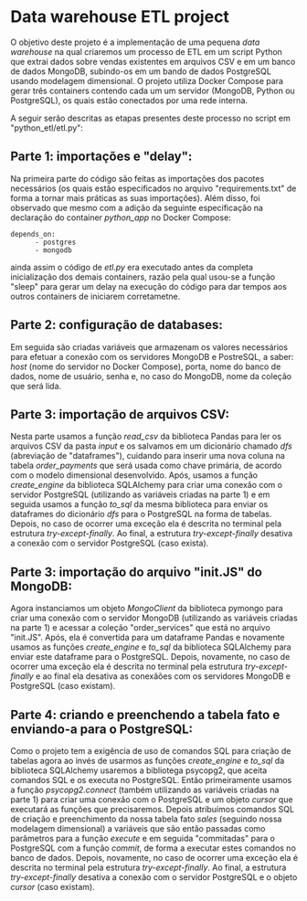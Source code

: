 # Data warehouse ETL project

O objetivo deste projeto é a implementação de uma pequena _data warehouse_ na qual criaremos um processo de ETL em um script Python que extrai dados sobre vendas existentes em arquivos CSV e em um banco de dados MongoDB, subindo-os em um bando de dados PostgreSQL usando modelagem dimensional.
O projeto utiliza Docker Compose para gerar três containers contendo cada um um servidor (MongoDB, Python ou PostgreSQL), os quais estão conectados por uma rede interna.

A seguir serão descritas as etapas presentes deste processo no script em "python_etl/etl.py":

## Parte 1: importações e "delay":
Na primeira parte do código são feitas as importações dos pacotes necessários (os quais estão especificados no arquivo "requirements.txt" de forma a tornar mais práticas as suas importações).
Além disso, foi observado que mesmo com a adição da seguinte especificação na declaração do container _python_app_ no Docker Compose:
```
depends_on:
      - postgres
      - mongodb
```
ainda assim o código de _etl.py_ era executado antes da completa inicialização dos demais containers, razão pela qual usou-se a função "sleep" para gerar um delay na execução do código para dar tempos aos outros containers de iniciarem corretametne.

## Parte 2: configuração de databases:
Em seguida são criadas variáveis que armazenam os valores necessários para efetuar a conexão com os servidores MongoDB e PostreSQL, a saber: _host_ (nome do servidor no Docker Compose), porta, nome do banco de dados, nome de usuário, senha e, no caso do MongoDB, nome da coleção que será lida.

## Parte 3: importação de arquivos CSV:
Nesta parte usamos a função _read_csv_ da biblioteca Pandas para ler os arquivos CSV da pasta _input_ e os salvamos em um dicionário chamado _dfs_ (abreviação de "dataframes"), cuidando para inserir uma nova coluna na tabela _order_payments_ que será usada como chave primária, de acordo com o modelo dimensional desenvolvido.
Após, usamos a função _create_engine_ da biblioteca SQLAlchemy para criar uma conexão com o servidor PostgreSQL (utilizando as variáveis criadas na parte 1) e em seguida usamos a função _to_sql_ da mesma biblioteca para enviar os dataframes do dicionário _dfs_ para o PostgreSQL na forma de tabelas.
Depois, no caso de ocorrer uma exceção ela é descrita no terminal pela  estrutura _try-except-finally_.
Ao final, a estrutura _try-except-finally_ desativa a conexão com o servidor PostgreSQL (caso exista).

## Parte 3: importação do arquivo "init.JS" do MongoDB:
Agora instanciamos um objeto _MongoClient_ da biblioteca pymongo para criar uma conexão com o servidor MongoDB (utilizando as variáveis criadas na parte 1) e acessar a coleção "order_services" que está no arquivo "init.JS". Após, ela é convertida para um dataframe Pandas e novamente usamos as funções _create_engine_ e _to_sql_ da biblioteca SQLAlchemy para enviar este dataframe para o PostgreSQL.
Depois, novamente, no caso de ocorrer uma exceção ela é descrita no terminal pela  estrutura _try-except-finally_ e ao final ela desativa as conexãões com os servidores MongoDB e PostgreSQL (caso existam).

## Parte 4: criando e preenchendo a tabela fato e enviando-a para o PostgreSQL:
Como o projeto tem a exigência de uso de comandos SQL para criação de tabelas agora ao invés de usarmos as funções _create_engine_ e _to_sql_ da biblioteca SQLAlchemy usaremos a bibliotega psycopg2, que aceita comandos SQL e os executa no PostgreSQL. Então primeiramente usamos a função _psycopg2.connect_ (também utilizando as variáveis criadas na parte 1) para criar uma conexão com o PostgreSQL e um objeto _cursor_ que executará as funções que precisaremos. Depois atribuímos comandos SQL de criação e preenchimento da nossa tabela fato _sales_ (seguindo nossa modelagem dimensional) a variáveis que são então passadas como parâmetros para a função _execute_ e em seguida "commitadas" para o PostgreSQL com a função _commit_, de forma a executar estes comandos no banco de dados.
Depois, novamente, no caso de ocorrer uma exceção ela é descrita no terminal pela  estrutura _try-except-finally_.
Ao final, a estrutura _try-except-finally_ desativa a conexão com o servidor PostgreSQL e o objeto _cursor_ (caso existam).
